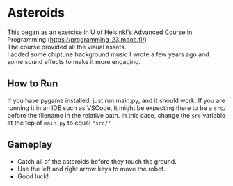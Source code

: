 # Asteroids

This began as an exercise in U of Helsinki's Advanced Course in Programming (https://programming-23.mooc.fi/)  
The course provided all the visual assets.  
I added some chiptune background music I wrote a few years ago and some sound effects to make it more engaging.

## How to Run

If you have pygame installed, just run main.py, and it should work. If you are running it in an IDE such as VSCode, it might be expecting there to be a `src/` before the filename in the relative path. In this case, change the `src` variable at the top of `main.py` to equal `"src/"`

## Gameplay

* Catch all of the asteroids before they touch the ground.
* Use the left and right arrow keys to move the robot.
* Good luck!
